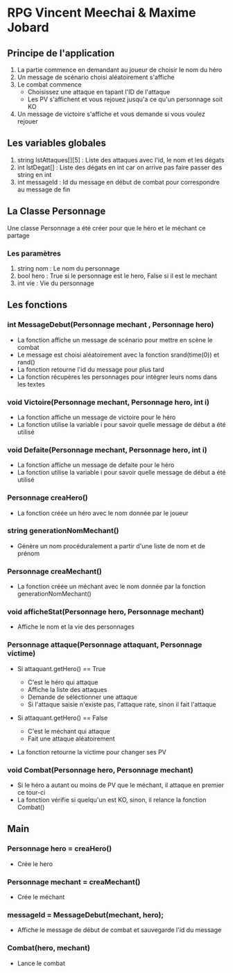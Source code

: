 # RPG Vincent Meechai & Maxime Jobard

## Principe de l'application

1. La partie commence en demandant au joueur de choisir le nom du héro
2. Un message de scénario choisi aléatoirement s'affiche
3. Le combat commence
    * Choisissez une attaque en tapant l'ID de l'attaque
    * Les PV s'affichent et vous rejouez jusqu'a ce qu'un personnage soit KO
4. Un message de victoire s'affiche et vous demande si vous voulez rejouer

## Les variables globales

1. string lstAttaques[][5] : Liste des attaques avec l'id, le nom et les dégats
2. int lstDegat[] : Liste des dégats en int car on arrive pas faire passer des string en int
3. int messageId :  Id du message en début de combat pour correspondre au message de fin

## La Classe Personnage

Une classe Personnage a été créer pour que le héro et le méchant ce partage

### Les paramètres 

1. string nom : Le nom du personnage
2. bool hero : True si le personnage est le hero, False si il est le mechant
3. int vie : Vie du personnage

## Les fonctions

### int MessageDebut(Personnage mechant , Personnage hero)

* La fonction affiche un message de scénario pour mettre en scène le combat
* Le message est choisi aléatoirement avec la fonction srand(time(0)) et rand()
* La fonction retourne l'id du message pour plus tard
* La fonction récupères les personnages pour intégrer leurs noms dans les textes

### void Victoire(Personnage mechant, Personnage hero, int i)

* La fonction affiche un message de victoire pour le héro
* La fonction utilise la variable i pour savoir quelle message de début a été utilisé

### void Defaite(Personnage mechant, Personnage hero, int i)

* La fonction affiche un message de defaite pour le héro
* La fonction utilise la variable i pour savoir quelle message de début a été utilisé

### Personnage creaHero()

* La fonction créée un héro avec le nom donnée par le joueur

### string generationNomMechant()
* Génère un nom procéduralement a partir d'une liste de nom et de prénom

### Personnage creaMechant()
* La fonction créée un méchant avec le nom donnée par la fonction generationNomMechant()

### void afficheStat(Personnage hero, Personnage mechant)
* Affiche le nom et la vie des personnages

### Personnage attaque(Personnage attaquant, Personnage victime)
* Si attaquant.getHero() == True
    * C'est le héro qui attaque
    * Affiche la liste des attaques
    * Demande de séléctionner une attaque
    * Si l'attaque saisie n'existe pas, l'attaque rate, sinon il fait l'attaque

* Si attaquant.getHero() == False
    * C'est le méchant qui attaque
    * Fait une attaque aléatoirement

* La fonction retourne la victime pour changer ses PV

### void Combat(Personnage hero, Personnage mechant)
* Si le héro a autant ou moins de PV que le méchant, il attaque en premier ce tour-ci
* La fonction vérifie si quelqu'un est KO, sinon, il relance la fonction Combat()

## Main

### Personnage hero = creaHero()

* Crée le hero

### Personnage mechant = creaMechant()

* Crée le méchant

### messageId = MessageDebut(mechant, hero);

* Affiche le message de début de combat et sauvegarde l'id du message

### Combat(hero, mechant)

* Lance le combat